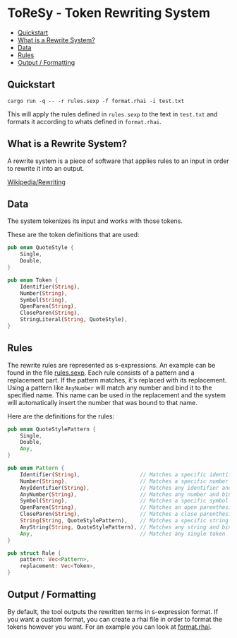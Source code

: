 # ToReSy - Token Rewriting System

- [Quickstart](#quickstart)
- [What is a Rewrite System?](#what-is-a-rewrite-system)
- [Data](#data)
- [Rules](#rules)
- [Output / Formatting](#output--formatting)

## Quickstart
`cargo run -q -- -r rules.sexp -f format.rhai -i test.txt`

This will apply the rules defined in `rules.sexp` to the text in `test.txt` and formats it according to
whats defined in `format.rhai`.

## What is a Rewrite System?
A rewrite system is a piece of software that applies rules to an input in order to rewrite it into an output.

[Wikipedia/Rewriting](https://en.wikipedia.org/wiki/Rewriting)

## Data
The system tokenizes its input and works with those tokens.

These are the token definitions that are used:
```rust
pub enum QuoteStyle {
    Single,
    Double,
}

pub enum Token {
    Identifier(String),
    Number(String),
    Symbol(String),
    OpenParen(String),
    CloseParen(String),
    StringLiteral(String, QuoteStyle),
}
```

## Rules
The rewrite rules are represented as s-expressions. An example can be found in the file [rules.sexp](./rules.sexp).
Each rule consists of a pattern and a replacement part. If the pattern matches, it's replaced with its replacement.
Using a pattern like `AnyNumber` will match any number and bind it to the specified name. This name can be used
in the replacement and the system will automatically insert the number that was bound to that name.

Here are the definitions for the rules:
```rust
pub enum QuoteStylePattern {
    Single,
    Double,
    Any,
}

pub enum Pattern {
    Identifier(String),                   // Matches a specific identifier
    Number(String),                       // Matches a specific number
    AnyIdentifier(String),                // Matches any identifier and binds it
    AnyNumber(String),                    // Matches any number and binds it
    Symbol(String),                       // Matches a specific symbol
    OpenParen(String),                    // Matches an open parenthesis
    CloseParen(String),                   // Matches a close parenthesis
    String(String, QuoteStylePattern),    // Matches a specific string
    AnyString(String, QuoteStylePattern), // Matches any string and binds it
    Any,                                  // Matches any single token
}

pub struct Rule {
    pattern: Vec<Pattern>,
    replacement: Vec<Token>,
}
```

## Output / Formatting
By default, the tool outputs the rewritten terms in s-expression format. If you want a custom format, you can create
a rhai file in order to format the tokens however you want. For an example you can look at [format.rhai](./format.rhai).